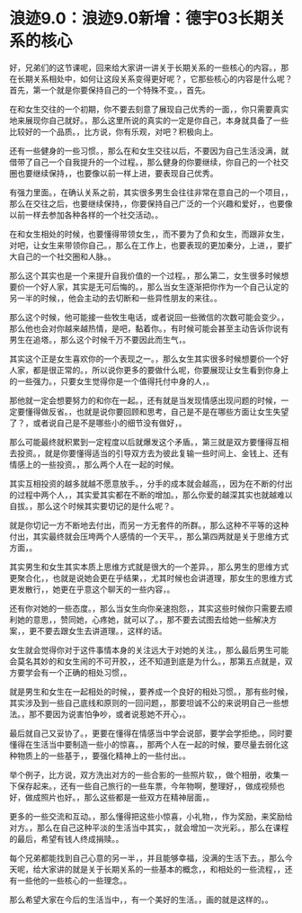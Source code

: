 # 浪迹9.0：浪迹9.0新增：德宇03长期关系的核心

好，兄弟们的这节课呢，回来给大家讲一讲关于长期关系的一些核心的内容。，那在长期关系相处中，如何让这段关系变得更好呢？，它那些核心的内容是什么呢？首先，第一个就是你要保持自己的一个特殊不变。，首先。

在和女生交往的一个初期，你不要去刻意了展现自己优秀的一面，，你只需要真实地来展现你自己就好。，那么这里所说的真实的一定是你自己，本身就具备了一些比较好的一个品质。，比方说，你有乐观，对吧？积极向上。

还有一些健身的一些习惯。，那么在和女生交往以后，不要因为自己生活没满，就借带了自己一个自我提升的一个过程。，那么健身的你要继续，你自己的一个社交圈也要继续保持，，也要像以前一样上进，要表现自己优秀。

有强力里面。，在确认关系之前，其实很多男生会往往非常在意自己的一个项目，，那么在交往之后，也要继续保持，，你要保持自己广泛的一个兴趣和爱好，，也要像以前一样去参加各种各样的一个社交活动。。

在和女生相处的时候，也要懂得带领女生，，而不要为了负和女生，而跟非女生，对吧，让女生来带领你自己。，那么在工作上，也要表现的更加秦分，上进，，要扩大自己的一个社交圈和人脉。。

那么这个其实也是一个来提升自我价值的一个过程。，那么第二，女生很多时候想要价一个好人家，其实是无可后悔的。，那么当女生逐渐把你作为一个自己认定的另一半的时候，，他会主动的去切断和一些异性朋友的来往。。

那么这个时候，他可能接一些牧生电话，或者说回一些微信的次数可能会变少。，那么他也会对你越来越热情，是吧，黏着你。，有时候可能会甚至主动告诉你说有男生在追塔。，那么这个时候千万不要因此而生气，。

其实这个正是女生喜欢你的一个表现之一。，那么女生其实很多时候想要价一个好人家，都是很正常的。，所以说你更多的要做什么呢，你要展现让女生看到你身上的一些强力。，只要女生觉得你是一个值得托付中身的人，。

那他就一定会想要努力的和你在一起。，还有就是当发现情感出现问题的时候，一定要懂得做反省。，也就是说你要回顾和思考，自己是不是在哪些方面让女生失望了？，或者说自己是不是哪些小的细节没有做好，。

那么可能最终就积累到一定程度以后就爆发这个矛盾。，第三就是双方要懂得互相去投资。，就是你要懂得适当的引导双方去为彼此复输一些时间上、金钱上、还有情感上的一些投资。，那么两个人在一起的时候。

其实互相投资的越多就越不愿意放手。，分手的成本就会越高，，因为在不断的付出的过程中两个人，，其实爱其实都在不断的增加。，那么你爱的越深其实也就越难以自拔。，那么这个时候其实要切记的是什么呢？。

就是你切记一方不断地去付出，而另一方无套件的所群。，那么这种不平等的这种付出，其实最终就会压垮两个人感情的一个天平。，那么第四两就是关于思维方式方面，。

其实男生和女生其实本质上思维方式就是很大的一个差异。，那么男生的思维方式更聚合化，，也就是说她会更在乎结果，，尤其时候也会讲道理，那女生的思维方式更发散行，，她更在乎意这个聊天的一些内容，。

还有你对她的一些态度。，那么当女生向你亲速抱怨，，其实这些时候你只需要去顺利她的意思，，赞同她，心疼她，就可以了。，那不要去试图去给她一些解决方案，，更不要去跟女生去讲道理。，这样的话。

女生就会觉得你对于这件事情本身的关注远大于对她的关注。，那么最后男生可能会莫名其妙的和女生闹的不可开胶，，还不知道到底是为什么。，那第五点就是，双方要学会有一个正确的相处习惯，。

就是男生和女生在一起相处的时候，，要养成一个良好的相处习惯。，那有些时候，其实涉及到一些自己底线和原则的一回问题，，那要坦诚不公的来说明自己一些想法。，那不要因为说害怕争吵，或者说惹她不开心，。

最后就自己又妥协了。，更要在懂得在情感当中学会说部，要学会学拒绝。，同时要懂得在生活当中要制造一些小的惊喜。，那两个人在一起的时候，要尽量去弱化这种物质上的一些基于，，要强化精神上的一些付出。。

举个例子，比方说，双方洗出对方的一些合影的一些照片软，，做个相册，收集一下保存起来。，还有一些自己旅行的一些车票，今年物啊，整理好，，做成视频也好，做成照片也好。，那么这些都是一些双方在精神层面，。

更多的一些交流和互动。，那么懂得把这些小惊喜，小礼物，，作为奖励，来奖励给对方。，那么在自己这种平淡的生活当中其实，，就会增加一次光彩。，那么在课程的最后，希望有钱人终成捐赎。。

每个兄弟都能找到自己心意的另一半，，并且能够幸福，没满的生活下去。，那么今天呢，给大家讲的就是关于长期关系的一些基本的概念，，和相处的一些流程，，还有一些他的一些核心的一些理念。。

那么希望大家在今后的生活当中，，有一个美好的生活。，画的就是这样的。。